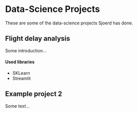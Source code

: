 # Data-Science Projects
These are some of the data-science projects Sjoerd has done.

## Flight delay analysis
Some introduction...

#### Used libraries
- SKLearn
- Streamlit

## Example project 2
Some text...
